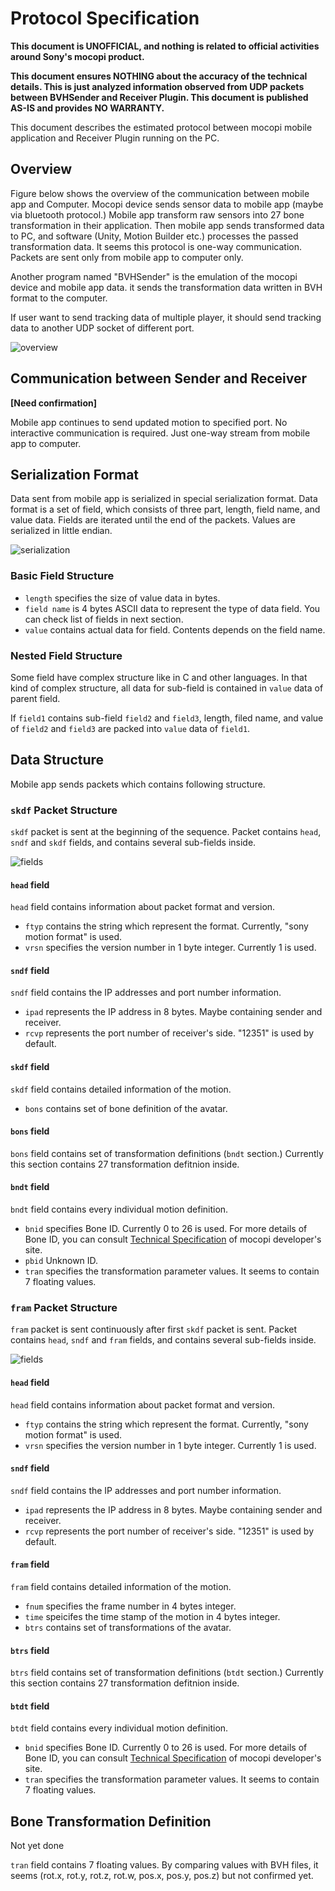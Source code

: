 # Protocol Specification
**This document is UNOFFICIAL, and nothing is related to official activities around Sony's mocopi product.**

**This document ensures NOTHING about the accuracy of the technical details. This is just analyzed information observed from UDP packets between BVHSender and Receiver Plugin. This document is published AS-IS and provides NO WARRANTY.**

This document describes the estimated protocol between mocopi mobile application and Receiver Plugin running on the PC.


## Overview
Figure below shows the overview of the communication between mobile app and Computer.
Mocopi device sends sensor data to mobile app (maybe via bluetooth protocol.)
Mobile app transform raw sensors into 27 bone transformation in their application.
Then mobile app sends transformed data to PC, and software (Unity, Motion Builder etc.) processes the passed transformation data.
It seems this protocol is one-way communication. Packets are sent only from mobile app to computer only.

Another program named "BVHSender" is the emulation of the mocopi device and mobile app data.
it sends the transformation data written in BVH format to the computer.

If user want to send tracking data of multiple player, it should send tracking data to another UDP socket of different port.

![overview](overview.png)


## Communication between Sender and Receiver
**[Need confirmation]**

Mobile app continues to send updated motion to specified port. No interactive communication is required. Just one-way stream from mobile app to computer.

## Serialization Format
Data sent from mobile app is serialized in special serialization format.
Data format is a set of field, which consists of three part, length, field name, and value data.
Fields are iterated until the end of the packets.
Values are serialized in little endian.

![serialization](serialization-format.png)
### Basic Field Structure
- `length` specifies the size of value data in bytes.
- `field name` is 4 bytes ASCII data to represent the type of data field.
  You can check list of fields in next section.
- `value` contains actual data for field. Contents depends on the field name.

### Nested Field Structure
Some field have complex structure like in C and other languages. In that kind of complex structure, all data for sub-field is contained in `value` data of parent field.

If `field1` contains sub-field `field2` and `field3`, length, filed name, and value of `field2` and `field3` are packed into `value` data of `field1`.

## Data Structure
Mobile app sends packets which contains following structure.

### `skdf` Packet Structure
`skdf` packet is sent at the beginning of the sequence.
Packet contains `head`, `sndf` and `skdf` fields, and contains several sub-fields inside.

![fields](skdf-structure.png)

#### `head` field
`head` field contains information about packet format and version.
- `ftyp` contains the string which represent the format. Currently, "sony motion format" is used.
- `vrsn` specifies the version number in 1 byte integer. Currently 1 is used.

#### `sndf` field
`sndf` field contains the IP addresses and port number information.
- `ipad` represents the IP address in 8 bytes. Maybe containing sender and receiver.
- `rcvp` represents the port number of receiver's side. "12351" is used by default.

#### `skdf` field
`skdf` field contains detailed information of the motion.
- `bons` contains set of bone definition of the avatar.

#### `bons` field
`bons` field contains set of transformation definitions (`bndt` section.) Currently this section contains 27 transformation defitnion inside.

#### `bndt` field
`bndt` field contains every individual motion definition.
- `bnid` specifies Bone ID. Currently 0 to 26 is used.
  For more details of Bone ID, you can consult [Technical Specification](https://www.sony.net/Products/mocopi-dev/jp/documents/Home/TechSpec.html) of mocopi developer's site.
- `pbid` Unknown ID.
- `tran` specifies the transformation parameter values. It seems to contain 7 floating values. 

### `fram` Packet Structure
`fram` packet is sent continuously after first `skdf` packet is sent.
Packet contains `head`, `sndf` and `fram` fields, and contains several sub-fields inside.

![fields](fram-structure.png)
#### `head` field
`head` field contains information about packet format and version.
- `ftyp` contains the string which represent the format. Currently, "sony motion format" is used.
- `vrsn` specifies the version number in 1 byte integer. Currently 1 is used.

#### `sndf` field
`sndf` field contains the IP addresses and port number information.
- `ipad` represents the IP address in 8 bytes. Maybe containing sender and receiver.
- `rcvp` represents the port number of receiver's side. "12351" is used by default.

#### `fram` field
`fram` field contains detailed information of the motion.
- `fnum` specifies the frame number in 4 bytes integer.
- `time` speicifes the time stamp of the motion in 4 bytes integer.
- `btrs` contains set of transformations of the avatar.

#### `btrs` field
`btrs` field contains set of transformation definitions (`btdt` section.) Currently this section contains 27 transformation defitnion inside.

#### `btdt` field
`btdt` field contains every individual motion definition.
- `bnid` specifies Bone ID. Currently 0 to 26 is used.
  For more details of Bone ID, you can consult [Technical Specification](https://www.sony.net/Products/mocopi-dev/jp/documents/Home/TechSpec.html) of mocopi developer's site.
- `tran` specifies the transformation parameter values. It seems to contain 7 floating values. 

## Bone Transformation Definition
Not yet done

`tran` field contains 7 floating values.
By comparing values with BVH files, it seems (rot.x, rot.y, rot.z, rot.w, pos.x, pos.y, pos.z)
but not confirmed yet.